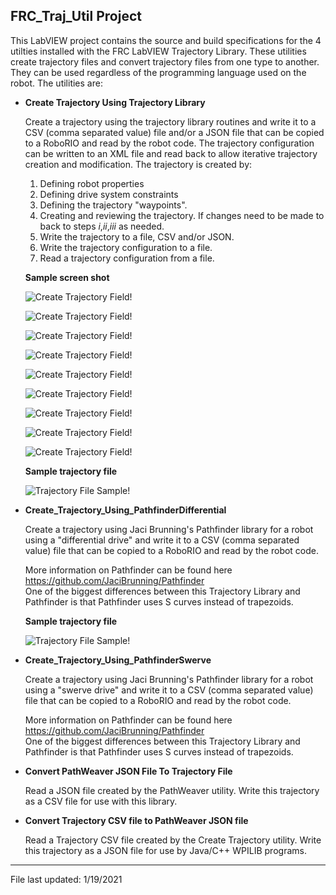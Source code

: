 ## FRC_Traj_Util Project

This LabVIEW project contains the source and build specifications for the 4 utilties
installed with the FRC LabVIEW Trajectory Library.  These utilities create trajectory files
and convert trajectory files from one type to another.  They can be used regardless 
of the programming language used on the robot.  The utilities are:

- **Create Trajectory Using Trajectory Library**

	Create a trajectory using the trajectory library routines and write it to a CSV (comma separated value) file and/or
	a JSON file that can be copied to a RoboRIO and read by the robot code.  The trajectory configuration can be written
	to an XML file and read back to allow iterative trajectory creation and modification.  The trajectory is created by:

	1. Defining robot properties
	1. Defining drive system constraints
	1. Defining the trajectory "waypoints".
	1. Creating and reviewing the trajectory.  If changes need to be made to back to steps *i*,*ii*,*iii* as needed.
	1. Write the trajectory to a file, CSV and/or JSON.
	1. Write the trajectory configuration to a file.
	1. Read a trajectory configuration from a file.

	**Sample screen shot**

	![Create Trajectory Field!](images/Util_create_traj_robot_params.PNG)

	![Create Trajectory Field!](images/Util_create_traj_robot_constraints.PNG)

	![Create Trajectory Field!](images/Util_create_traj_traj.PNG)

	![Create Trajectory Field!](images/Util_create_traj.PNG)

	![Create Trajectory Field!](images/Util_create_traj_trends.PNG)

	![Create Trajectory Field!](images/Util_create_traj_results.PNG)

	![Create Trajectory Field!](images/Util_create_traj_file.PNG)

	![Create Trajectory Field!](images/Util_create_traj_config_file.PNG)

	![Create Trajectory Field!](images/Util_read_traj_config_file.PNG)


	**Sample trajectory file**

	![Trajectory File Sample!](images/trajectory_sample.PNG)

- **Create_Trajectory_Using_PathfinderDifferential**

	Create a trajectory using Jaci Brunning's Pathfinder library for a robot using a "differential drive" and write it to a 
	CSV (comma separated value) file that can be
	copied to a RoboRIO and read by the robot code.

	More information on Pathfinder can be found here https://github.com/JaciBrunning/Pathfinder  
	One of the biggest differences between this Trajectory Library and Pathfinder is that Pathfinder uses S curves instead of
	trapezoids.

	**Sample trajectory file**

	![Trajectory File Sample!](images/trajectory_pathfinder_sample.PNG)


- **Create_Trajectory_Using_PathfinderSwerve**

	Create a trajectory using Jaci Brunning's Pathfinder library for a robot using a "swerve drive" and write it to a 
	CSV (comma separated value) file that can be
	copied to a RoboRIO and read by the robot code.    

	More information on Pathfinder can be found here https://github.com/JaciBrunning/Pathfinder  
	One of the biggest differences between this Trajectory Library and Pathfinder is that Pathfinder uses S curves instead of
	trapezoids.


- **Convert PathWeaver JSON File To Trajectory File**

	Read a JSON file created by the PathWeaver utility.  Write this trajectory as a CSV file for use with this library.

- **Convert Trajectory CSV file to PathWeaver JSON file**

	Read a Trajectory CSV file created by the Create Trajectory utility.  Write this trajectory as a JSON file for use by Java/C++ WPILIB programs.


---
File last updated: 1/19/2021



